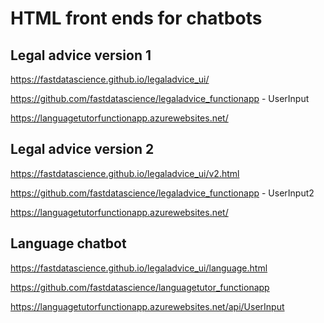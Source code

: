 # HTML front ends for chatbots

## Legal advice version 1

https://fastdatascience.github.io/legaladvice_ui/

https://github.com/fastdatascience/legaladvice_functionapp - UserInput

https://languagetutorfunctionapp.azurewebsites.net/

## Legal advice version 2

https://fastdatascience.github.io/legaladvice_ui/v2.html

https://github.com/fastdatascience/legaladvice_functionapp - UserInput2

https://languagetutorfunctionapp.azurewebsites.net/

## Language chatbot

https://fastdatascience.github.io/legaladvice_ui/language.html

https://github.com/fastdatascience/languagetutor_functionapp

https://languagetutorfunctionapp.azurewebsites.net/api/UserInput
